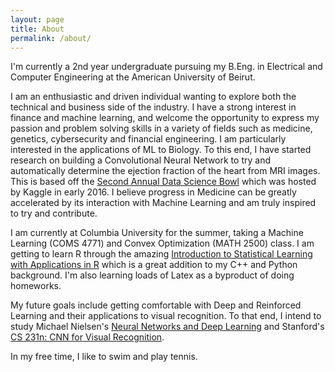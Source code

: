 ```yaml
---
layout: page
title: About
permalink: /about/
---
```


I'm currently a 2nd year undergraduate pursuing my B.Eng. in Electrical and Computer Engineering at the American University of Beirut.

I am an enthusiastic and driven individual wanting to explore both the technical and business side of the industry. I have a strong interest in finance and machine learning, and welcome the opportunity to express my passion and problem solving skills in a variety of fields such as medicine, genetics, cybersecurity and financial engineering. 
I am particularly interested in the applications of ML to Biology. To this end, I have started research on building a Convolutional Neural Network to try and automatically determine the ejection fraction of the heart from MRI images. This is based off the [Second Annual Data Science Bowl](http://www.kaggle.com/c/second-annual-data-science-bowl) which was hosted by Kaggle in early 2016. I believe progress in Medicine can be greatly accelerated by its interaction with Machine Learning and am truly inspired to try and contribute.

I am currently at Columbia University for the summer, taking a Machine Learning (COMS 4771) and Convex Optimization (MATH 2500) class. I am getting to learn R through the amazing [Introduction to Statistical Learning with Applications in R](http://www-bcf.usc.edu/~gareth/ISL/) which is a great addition to my C++ and Python background. I'm also learning loads of Latex as a byproduct of doing homeworks. 

My future goals include getting comfortable with Deep and Reinforced Learning and their applications to visual recognition. To that end, I intend to study Michael Nielsen's [Neural Networks and Deep Learning](http://neuralnetworksanddeeplearning.com/) and Stanford's [CS 231n: CNN for Visual Recognition](http://cs231n.github.io/).

In my free time, I like to swim and play tennis.
